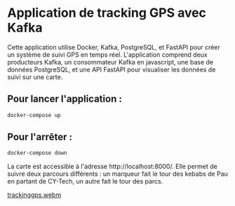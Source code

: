 # Application de tracking GPS avec Kafka

Cette application utilise Docker, Kafka, PostgreSQL, et FastAPI pour créer un système de suivi GPS en temps réel. L'application comprend deux producteurs Kafka, un consommateur Kafka en javascript, une base de données PostgreSQL, et une API FastAPI pour visualiser les données de suivi sur une carte.

## Pour lancer l'application :
```bash
docker-compose up
```

## Pour l'arrêter : 
```bash
docker-compose down
```

La carte est accessible à l'adresse http://localhost:8000/. Elle permet de suivre deux parcours différents : un marqueur fait le tour des kebabs de Pau en partant de CY-Tech, un autre fait le tour des parcs.

[trackinggps.webm](https://github.com/lorrainBa/projectGpsTracking/assets/100688035/c74dca55-7c2c-49fb-8ea2-68f0a7ebda10)



